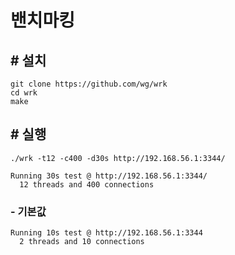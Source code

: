 # 밴치마킹

## # 설치

```
git clone https://github.com/wg/wrk
cd wrk
make
```

## # 실행

```
./wrk -t12 -c400 -d30s http://192.168.56.1:3344/

Running 30s test @ http://192.168.56.1:3344/
  12 threads and 400 connections
```

### - 기본값

```
Running 10s test @ http://192.168.56.1:3344
  2 threads and 10 connections
```